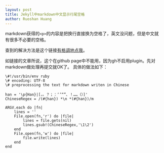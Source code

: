 ```yaml
---
layout: post
title: Jekyll中markdown中文显示行尾空格
author: Ruoshan Huang
---
```


markdown获得的`<p>`的内容是把换行直接换为空格了，英文没问题，但是中文就有很多不必要的空格。

查到的解决方法是这个链接[有格调地点我](http://chenyufei.info/blog/2011-12-23/fix-chinese-newline-becomes-space-in-browser-problem/)。

如链接的文章所说，这个在github page中不能用，因为gh不启用plugin。先对markdown做处理再提交就OK了。
具体的做法如下：

    \#!/usr/bin/env ruby
    \# encoding: UTF-8
    \# preprocessing the text for markdown writen in Chinese

    han = '\p{Han}|[，。？；：‘’“”、！……（）]'
    ChineseRegex = /(#{han}) *\n *(#{han})/m

    ARGV.each do |fn|
        lines = ''
        File.open(fn,'r') do |file|
            lines = file.gets(nil)
            lines.gsub!(ChineseRegex,'\1\2')
        end
        File.open(fn,'w') do |file|
            file.write(lines)
        end
    end
